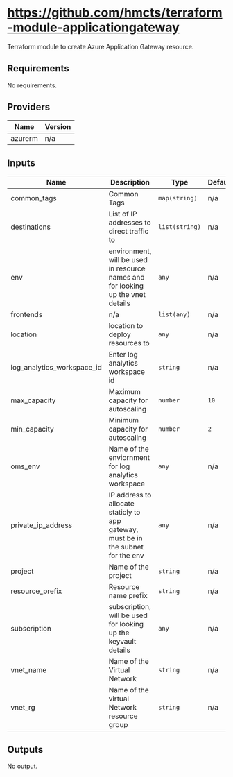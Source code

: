 # https://github.com/hmcts/terraform-module-applicationgateway

Terraform module to create Azure Application Gateway resource.

## Requirements

No requirements.

## Providers

| Name | Version |
|------|---------|
| azurerm | n/a |

## Inputs

| Name | Description | Type | Default | Required |
|------|-------------|------|---------|:--------:|
| common\_tags | Common Tags | `map(string)` | n/a | yes |
| destinations | List of IP addresses to direct traffic to | `list(string)` | n/a | yes |
| env | environment, will be used in resource names and for looking up the vnet details | `any` | n/a | yes |
| frontends | n/a | `list(any)` | n/a | yes |
| location | location to deploy resources to | `any` | n/a | yes |
| log\_analytics\_workspace\_id | Enter log analytics workspace id | `string` | n/a | yes |
| max\_capacity | Maximum capacity for autoscaling | `number` | `10` | no |
| min\_capacity | Minimum capacity for autoscaling | `number` | `2` | no |
| oms\_env | Name of the enviornment for log analytics workspace | `any` | n/a | yes |
| private\_ip\_address | IP address to allocate staticly to app gateway, must be in the subnet for the env | `any` | n/a | yes |
| project | Name of the project | `string` | n/a | yes |
| resource_prefix | Resource name prefix | `string` | n/a | no |
| subscription | subscription, will be used for looking up the keyvault details | `any` | n/a | yes |
| vnet\_name | Name of the Virtual Network | `string` | n/a | yes |
| vnet\_rg | Name of the virtual Network resource group | `string` | n/a | yes |

## Outputs

No output.

